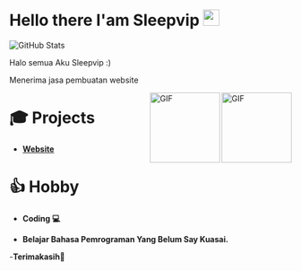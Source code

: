 





# Hello there I'am Sleepvip <img src="https://github.com/TheDudeThatCode/TheDudeThatCode/blob/master/Assets/Hi.gif" width="29px">

![GitHub Stats](https://github-readme-stats.vercel.app/api?username=sleepvip&theme=onedark&count_private=true&include_all_commits=true)

Halo semua Aku Sleepvip :)

Menerima jasa pembuatan website

<img align="right" alt="GIF" height="125px" src="https://i.giphy.com/media/LMt9638dO8dftAjtco/200.webp" />

<img align="right" alt="GIF" height="125px" src="https://media3.giphy.com/media/ln7z2eWriiQAllfVcn/200w.webp" />

# 🎓 Projects

- [**Website**](https://botgabut.xyz) 

# 👍 Hobby

- **Coding 💻**

- **Belajar Bahasa Pemrograman Yang Belum Say Kuasai.**

-**Terimakasih🙂**
